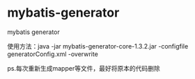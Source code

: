 # mybatis-generator
mybatis generator

使用方法：java -jar mybatis-generator-core-1.3.2.jar -configfile generatorConfig.xml -overwrite

ps.每次重新生成mapper等文件，最好将原本的代码删除